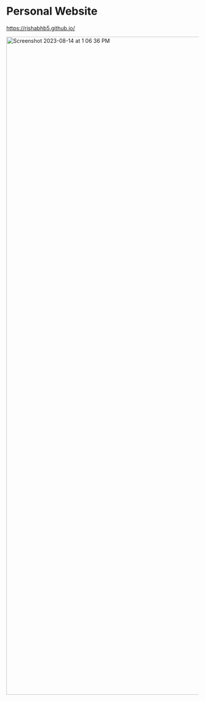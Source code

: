 # Personal Website

https://rishabhb5.github.io/

<img width="1724" alt="Screenshot 2023-08-14 at 1 06 36 PM" src="https://github.com/rishabhb5/rishabhb5.github.io/assets/38149974/e08dc078-3cf0-46cb-b214-eb077384f693">

